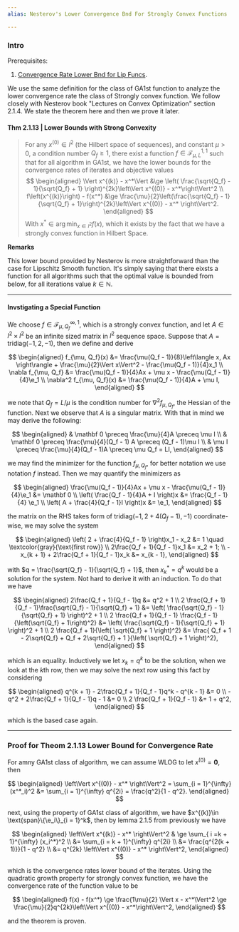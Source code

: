 ```yaml
---
alias: Nesterov's Lower Convergence Bnd For Strongly Convex Functions

---
```

### **Intro**

Prerequisites: 
1. [Convergence Rate Lower Bnd for Lip Funcs](Convergence%20Rate%20Lower%20Bnd%20for%20Lip%20Funcs.md). 

We use the same definition for the class of GA1st function to analyze the lower convergence rate the class of Strongly convex function. We follow closely with Nesterov book "Lectures on Convex Optimization" section 2.1.4. We state the theorem here and then we prove it later. 

#### **Thm 2.1.13 | Lower Bounds with Strong Convexity**
> For any $x^{(0)}\in l^2$ (the Hilbert space of sequences), and constant $\mu > 0$, a condition number $Q_f \ge 1$, there exist a function $f \in \mathcal F_{\mu, L}^{1, 1}$ such that for all algorithm in GA1st, we have the lower bounds for the convergence rates of iterates and objective values
> $$
> \begin{aligned}
>    \Vert x^{(k)} - x^*\Vert 
>    &\ge \left(
>    \frac{\sqrt{Q_f} - 1}{\sqrt{Q_f} + 1}
>    \right)^{2k}\left\Vert x^{(0)} - x^*\right\Vert^2
>       \\
>    f\left(x^{(k)}\right) - f(x^*) 
>    &\ge 
>    \frac{\mu}{2}\left(\frac{\sqrt{Q_f} - 1}{\sqrt{Q_f} + 1}\right)^{2k}\left\Vert
>       x^{(0)} - x^* 
>    \right\Vert^2. 
> \end{aligned}
> $$
> With $x^*\in \arg\min_{x\in l^2} f(x)$, which it exists by the fact that we have a strongly convex function in Hilbert Space. 

**Remarks**

This lower bound provided by Nesterov is more straightforward than the case for Lipschitz Smooth function. It's simply saying that there eixsts a function for all algorithms such that the optimal value is bounded from below, for all iterations value $k \in \mathbb N$. 

---
#### **Invstigating a Special Function**

We choose $f \in \mathcal F^{\infty, 1}_{\mu, Q_f}$, which is a strongly convex function, and let $A\in l^2 \times l^2$ be an infinite sized matrix in $l^2$ sequence space. Suppose that $A = \text{tridiag}(-1, 2, -1)$, then we define and derive 

$$
\begin{aligned}
    f_{\mu, Q_f}(x) &= \frac{\mu(Q_f - 1)}{8}\left\langle x, Ax \right\rangle
    + 
    \frac{\mu}{2}\Vert x\Vert^2
    - 
    \frac{\mu(Q_f - 1)}{4}x_1
    \\
    \nabla f_{\mu, Q_f} &= 
    \frac{\mu(Q_f - 1)}{4}Ax + \mu x - \frac{\mu(Q_f - 1)}{4}\e_1
    \\
    \nabla^2 
    f_{\mu, Q_f}(x) &= 
    \frac{\mu(Q_f - 1)}{4}A + \mu I, 
\end{aligned}
$$

we note that $Q_f = L/\mu$ is the condition number for $\nabla^2 f_{\mu, Q_f}$, the Hessian of the function. Next we observe that $A$ is a singular matrix. With that in mind we may derive the following: 

$$
\begin{aligned}
    & \mathbf 0 \preceq \frac{\mu}{4}A \preceq \mu I
    \\
    & \mathbf 0 \preceq \frac{\mu}{4}(Q_f - 1) A \preceq (Q_f - 1)\mu I
    \\
    & \mu I \preceq  \frac{\mu}{4}(Q_f - 1)A \preceq \mu Q_f = LI, 
\end{aligned}
$$

we may find the minimizer for the function $f_{\mu, Q_f}$, for better notation we use notation $f$ instead. Then we may quantify the minimizers as 

$$
\begin{aligned}
    \frac{\mu(Q_f - 1)}{4}Ax + \mu x - \frac{\mu(Q_f - 1)}{4}\e_1 &= \mathbf 0
    \\
    \left(
        \frac{Q_f - 1}{4}A + I
    \right)x &= 
    \frac{Q_f - 1}{4} \e_1
    \\
    \left(
        A + \frac{4}{Q_f - 1}I
    \right)x &= \e_1, 
\end{aligned}
$$

the matrix on the RHS takes form of $\text{tridiag}(-1, 2 + 4(Q_f - 1), -1)$ coordinate-wise, we may solve the system 

$$
\begin{aligned}
    \left(
        2 + \frac{4}{Q_f - 1}
    \right)x_1 - x_2 &= 1 \quad \textcolor{gray}{\text{first row}}
    \\
    2\frac{Q_f + 1}{Q_f - 1}x_1 &= 
    x_2 + 1; 
    \\
    -x_{k + 1} + 2\frac{Q_f + 1}{Q_f - 1}x_k &= x_{k - 1}, 
\end{aligned}
$$

with $q = \frac{\sqrt{Q_f} - 1}{\sqrt{Q_f} + 1}$, then $x_k^* = q^k$ would be a solution for the system. Not hard to derive it with an induction. To do that we have 

$$
\begin{aligned}
    2\frac{Q_f + 1}{Q_f - 1}q 
    &= q^2 + 1
    \\
    2 \frac{Q_f + 1}{Q_f - 1}\frac{\sqrt{Q_f} - 1}{\sqrt{Q_f} + 1}
    &= 
    \left(
        \frac{\sqrt{Q_f} - 1}{\sqrt{Q_f} + 1}
    \right)^2 + 1
    \\
    2 \frac{Q_f + 1}{Q_f - 1}
    \frac{Q_f - 1}{\left(\sqrt{Q_f} + 1\right)^2}
    &= 
    \left(
        \frac{\sqrt{Q_f} - 1}{\sqrt{Q_f} + 1}
    \right)^2 + 1
    \\
    2 \frac{Q_f + 1}{\left(
        \sqrt{Q_f} + 1
    \right)^2} &= \frac{
        Q_f + 1 - 2\sqrt{Q_f} + Q_f + 2\sqrt{Q_f} + 1
    }{\left(
        \sqrt{Q_f} + 1
    \right)^2}, 
\end{aligned}
$$

which is an equality. Inductively we let $x_k = q^k$ to be the solution, when we look at the $k$th row, then we may solve the next row using this fact by considering 

$$
\begin{aligned}
    q^{k + 1} - 2\frac{Q_f + 1}{Q_f - 1}q^k - q^{k - 1} &= 0
    \\
    - q^2 + 2\frac{Q_f + 1}{Q_f - 1}q - 1 &= 0
    \\
    2 \frac{Q_f + 1}{Q_f - 1} &= 1 + q^2, 
\end{aligned}
$$

which is the based case again. 


---
### **Proof for Theom 2.1.13 Lower Bound for Convergence Rate**

For amny GA1st class of algorithm, we can assume WLOG to let $x^{(0)} = \mathbf 0$, then 

$$
\begin{aligned}
    \left\Vert
         x^{(0)} - x^*
    \right\Vert^2 = 
    \sum_{i = 1}^{\infty} (x^*_i)^2 &= \sum_{i = 1}^{\infty} q^{2i} = \frac{q^2}{1 - q^2}. 
\end{aligned}
$$

next, using the property of GA1st class of algorithm, we have $x^{(k)}\in \text{span}\{\e_i\}_{i = 1}^k$, then by lemma 2.1.5 from previously we have 

$$
\begin{aligned}
    \left\Vert
        x^{(k)} - x^*
    \right\Vert^2 & \ge 
    \sum_{ i =k + 1}^{\infty} (x_i^*)^2
    \\
    &= \sum_{i = k + 1}^{\infty} q^{2i} 
    \\
    &= \frac{q^{2(k + 1)}}{1 - q^2}
    \\
    &= q^{2k} \left\Vert
        x^{(0)} - x^*
    \right\Vert^2,
\end{aligned}
$$

which is the convergence rates lower bound of the iterates. Using the quadratic growth property for strongly convex function, we have the convergence rate of the function value to be 

$$
\begin{aligned}
    f(x) - f(x^*) \ge \frac{1\mu}{2} \Vert x - x^*\Vert^2 \ge 
    \frac{\mu}{2}q^{2k}\left\Vert x^{(0)} - x^*\right\Vert^2, 
\end{aligned}
$$

and the theorem is proven. 